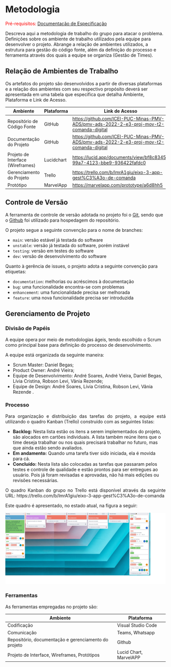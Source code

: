 
# Metodologia

<span style="color:red">Pré-requisitos: <a href="2-Especificação do Projeto.md"> Documentação de Especificação</a></span>

Descreva aqui a metodologia de trabalho do grupo para atacar o problema. Definições sobre os ambiente de trabalho utilizados pela  equipe para desenvolver o projeto. Abrange a relação de ambientes utilizados, a estrutura para gestão do código fonte, além da definição do processo e ferramenta através dos quais a equipe se organiza (Gestão de Times).

## Relação de Ambientes de Trabalho

Os artefatos do projeto são desenvolvidos a partir de diversas plataformas e a relação dos ambientes com seu respectivo propósito deverá ser apresentada em uma tabela que especifica que detalha Ambiente, Plataforma e Link de Acesso. 
   
| Ambiente      | Plataforma                | Link de Acesso             |
|---------------|---------------------------|----------------------------|
| Repositório de Código Fonte | GitHub | https://github.com/ICEI-PUC-Minas-PMV-ADS/pmv-ads-2022-2-e3-proj-mov-t2-comanda-digital |
| Documentação do Projeto | GitHub | https://github.com/ICEI-PUC-Minas-PMV-ADS/pmv-ads-2022-2-e3-proj-mov-t2-comanda-digital |
| Projeto de Interface (Wireframes) | Lucidchart | https://lucid.app/documents/view/bf8c8345-99a7-4123-bbe9-936422fafdc0 |
| Gerenciamento do Projeto | Trello | https://trello.com/b/lmrA1giu/eixo-3-app-gest%C3%A3o-de-comanda |
| Protótipo | MarvelApp | https://marvelapp.com/prototype/a6d8hh5 |

## Controle de Versão

A ferramenta de controle de versão adotada no projeto foi o
[Git](https://git-scm.com/), sendo que o [Github](https://github.com)
foi utilizado para hospedagem do repositório.

O projeto segue a seguinte convenção para o nome de branches:

- `main`: versão estável já testada do software
- `unstable`: versão já testada do software, porém instável
- `testing`: versão em testes do software
- `dev`: versão de desenvolvimento do software

Quanto à gerência de issues, o projeto adota a seguinte convenção para
etiquetas:

- `documentation`: melhorias ou acréscimos à documentação
- `bug`: uma funcionalidade encontra-se com problemas
- `enhancement`: uma funcionalidade precisa ser melhorada
- `feature`: uma nova funcionalidade precisa ser introduzida

## Gerenciamento de Projeto

### Divisão de Papéis

A equipe opera por meio de metodologias ágeis, tendo escolhido o Scrum como principal base para definição do processo de desenvolvimento.

A equipe está organizada da seguinte maneira:

- Scrum Master: Daniel Begas;
- Product Owner: André Vieira;
- Equipe de Desenvolvimento: André Soares, André Vieira, Daniel Begas, Lívia Cristina, Robson Levi, Vânia Rezende;
- Equipe de Design: André Soares, Lívia Cristina, Robson Levi, Vânia Rezende .

### Processo

<p align="justify">Para organização e distribuição das tarefas do projeto, a equipe está utilizando o quadro Kanban (Trello) construído com as seguintes listas:</p>

- **Backlog:** Nesta lista estão os itens a serem implementados do projeto, são alocados em cartões individuais. A lista também reúne itens que o time deseja trabalhar ou nos quais precisará trabalhar no futuro, mas que ainda estão sendo avaliados.
- **Em andamento:** Quando uma tarefa tiver sido iniciada, ela é movida para cá.
- **Concluído:** Nesta lista são colocadas as tarefas que passaram pelos testes e controle de qualidade e estão prontos para ser entregues ao usuário. Pois já foram revisadas e aprovadas, não há mais edições ou revisões necessárias.

<p align="justify">O quadro Kanban do grupo no Trello está disponível através da seguinte URL: https://trello.com/b/lmrA1giu/eixo-3-app-gest%C3%A3o-de-comanda

Este quadro é apresentado, no estado atual, na figura a seguir:</p>
   
![image](img/printtrello07.10.jpg)
<br>

### Ferramentas

As ferramentas empregadas no projeto são:

| Ambiente                                              | Plataforma                 |
| ------                                                | ----------------------------   
| Codificação                                           | Visual Studio Code         |                                            
| Comunicação                                           | Teams, Whatsapp            |                                           
| Repositório, documentação e gerenciamento do projeto  | Github                    | 
| Projeto de Interface, Wireframes, Protótipos          | Lucid Chart, MarvelAPP     |


